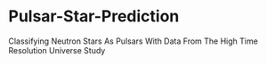 # Pulsar-Star-Prediction
Classifying Neutron Stars As Pulsars With Data From The High Time Resolution Universe Study
